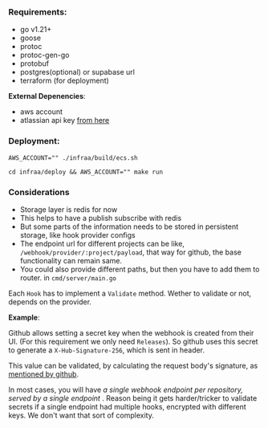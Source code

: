 
### Requirements:

- go v1.21+
- goose
- protoc
- protoc-gen-go
- protobuf
- postgres(optional) or supabase url
- terraform (for deployment)

**External Depenencies**:

- aws account
- atlassian api key [from here](https://id.atlassian.com/manage-profile/security/api-tokens)


### Deployment:

```shell
AWS_ACCOUNT="" ./infraa/build/ecs.sh
```

```shell
cd infraa/deploy && AWS_ACCOUNT="" make run
```


### Considerations

- Storage layer is redis for now
- This helps to have a publish subscribe with redis
- But some parts of the information needs to be stored in persistent storage,
  like hook provider configs
- The endpoint url for different projects can be like,
  `/webhook/provider/:project/payload`, that way for github, the base
  functionality can remain same.
- You could also provide different paths, but then you have to add them to
  router. in `cmd/server/main.go`

Each `Hook` has to implement a `Validate` method. Wether to validate or not,
depends on the provider.

**Example**:

Github allows setting a secret key when the webhook is created from their UI.
(For this requirement we only need `Releases`). So github uses this secret to
generate a `X-Hub-Signature-256`, which is sent in header. 

This value can be validated, by calculating the request body's signature, as
[mentioned by github](https://docs.github.com/en/webhooks/using-webhooks/validating-webhook-deliveries#examples).


In most cases, you will have _a single webhook endpoint per repository, served
by a single endpoint_ . Reason being it gets harder/tricker to validate secrets
if a single endpoint had multiple hooks, encrypted with different keys. We don't
want that sort of complexity.

